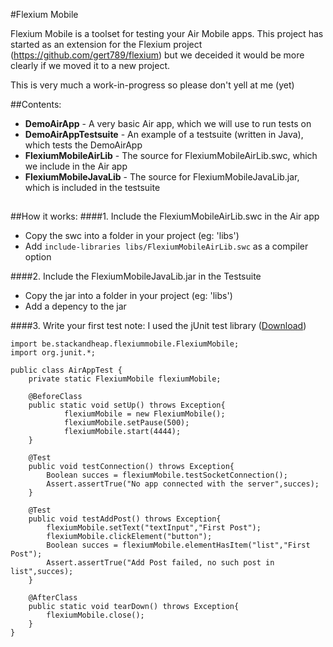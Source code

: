 #Flexium Mobile

Flexium Mobile is a toolset for testing your Air Mobile apps.
This project has started as an extension for the Flexium project (https://github.com/gert789/flexium)
but we deceided it would be more clearly if we moved it to a new project.

This is very much a work-in-progress so please don't yell at me (yet)

##Contents:
* **DemoAirApp** - A very basic Air app, which we will use to run tests on	
* **DemoAirAppTestsuite** - An example of a testsuite (written in Java), which tests the DemoAirApp 
* **FlexiumMobileAirLib** - The source for FlexiumMobileAirLib.swc, which we include in the Air app
* **FlexiumMobileJavaLib** - The source for FlexiumMobileJavaLib.jar, which is included in the testsuite

## 
##How it works:
####1. Include the FlexiumMobileAirLib.swc in the Air app
* Copy the swc into a folder in your project (eg: 'libs') 
* Add `include-libraries libs/FlexiumMobileAirLib.swc` as a compiler option

####2. Include the FlexiumMobileJavaLib.jar in the Testsuite
* Copy the jar into a folder in your project (eg: 'libs')
* Add a depency to the jar 

####3. Write your first test
note: I used the jUnit test library ([Download](https://github.com/junit-team/junit/wiki/Download-and-Install))
```
import be.stackandheap.flexiummobile.FlexiumMobile;
import org.junit.*;

public class AirAppTest {
    private static FlexiumMobile flexiumMobile;

    @BeforeClass
    public static void setUp() throws Exception{
            flexiumMobile = new FlexiumMobile();
            flexiumMobile.setPause(500);
            flexiumMobile.start(4444);
    }

    @Test
    public void testConnection() throws Exception{
        Boolean succes = flexiumMobile.testSocketConnection();
        Assert.assertTrue("No app connected with the server",succes);
    }
    
    @Test
    public void testAddPost() throws Exception{
        flexiumMobile.setText("textInput","First Post");
        flexiumMobile.clickElement("button");
        Boolean succes = flexiumMobile.elementHasItem("list","First Post");
        Assert.assertTrue("Add Post failed, no such post in list",succes);
    }

    @AfterClass
    public static void tearDown() throws Exception{
        flexiumMobile.close();
    }
}
```
